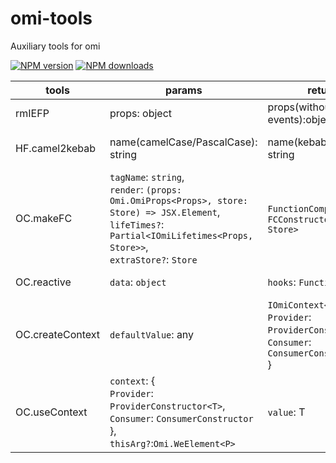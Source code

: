 # omi-tools

Auxiliary tools for omi

[![NPM version](https://img.shields.io/npm/v/omi-tools?color=%23007acc&style=flat-square)](https://npmjs.org/package/omi-tools)
[![NPM downloads](https://img.shields.io/npm/dt/omi-tools?style=flat-square)](https://npmjs.org/package/omi-tools)

| tools            | params                                                                                                                                                                                   | returns                                                                                                 | desc                                            |
| ---------------- | ---------------------------------------------------------------------------------------------------------------------------------------------------------------------------------------- | ------------------------------------------------------------------------------------------------------- | ----------------------------------------------- |
| rmIEFP           | props: object                                                                                                                                                                            | props(without internal events):object                                                                   | remove internal events from props               |
| HF.camel2kebab   | name(camelCase/PascalCase): string                                                                                                                                                       | name(kebabCase): string                                                                                 | convert camelCase or PascalCase to kebabCase    |
| OC.makeFC        | `tagName`: `string`,<br>`render`: `(props: Omi.OmiProps<Props>, store: Store) => JSX.Element`,<br>`lifeTimes?`: `Partial<IOmiLifetimes<Props, Store>>`,<br>`extraStore?`: `Store` | `FunctionComponent`: `FCConstructor<Props, Store>`                                                      | generate a functional component element         |
| OC.reactive      | `data`: `object`                                                                                                                                                                         | `hooks`: `Function`                                                                                     | generate some reactive data                     |
| OC.createContext | `defaultValue`: any                                                                                                                                                                      | `IOmiContext<T>`: {<br>`Provider`: `ProviderConstructor<T>`, <br>`Consumer`: `ConsumerConstructor`<br>} | generate Provider/Consumer ComponentConstructor |
| OC.useContext    | `context`: {<br>`Provider`: `ProviderConstructor<T>`, <br>`Consumer`: `ConsumerConstructor`<br>},<Br>`thisArg?`:`Omi.WeElement<P>`                                                       | `value`: T                                                                                              | Context Consumer Hooks                          |
